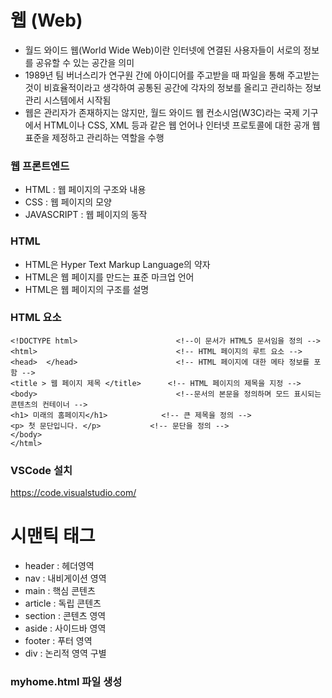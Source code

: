 # 웹 (Web)
* 월드 와이드 웹(World Wide Web)이란 인터넷에 연결된 사용자들이 서로의 정보를 공유할 수 있는 공간을 의미
* 1989년 팀 버너스리가 연구원 간에 아이디어를 주고받을 때 파일을 통해 주고받는 것이 비효율적이라고 생각하여 공통된 공간에 각자의 정보를 올리고 관리하는 정보 관리 시스템에서 시작됨
* 웹은 관리자가 존재하지는 않지만, 월드 와이드 웹 컨소시엄(W3C)라는 국제 기구에서 HTML이나 CSS, XML 등과 같은 웹 언어나 인터넷 프로토콜에 대한 공개 웹 표준을 제정하고 관리하는 역할을 수행

### 웹 프론트엔드 
* HTML : 웹 페이지의 구조와 내용
* CSS  : 웹 페이지의 모양
* JAVASCRIPT : 웹 페이지의 동작

### HTML
* HTML은 Hyper Text Markup Language의 약자
* HTML은 웹 페이지를 만드는 표준 마크업 언어
* HTML은 웹 페이지의 구조를 설명

### HTML 요소

    <!DOCTYPE html>                      <!--이 문서가 HTML5 문서임을 정의 -->
    <html>                               <!-- HTML 페이지의 루트 요소 -->
    <head>  </head>                      <!-- HTML 페이지에 대한 메타 정보를 포함 -->
    <title > 웹 페이지 제목 </title>      <!-- HTML 페이지의 제목을 지정 -->
    <body>                               <!--문서의 본문을 정의하며 모드 표시되는 콘텐츠의 컨테이너 -->
    <h1> 미래의 홈페이지</h1>            <!-- 큰 제목을 정의 -->
    <p> 첫 문단입니다. </p>           <!-- 문단을 정의 -->
    </body>
    </html>

### VSCode 설치
https://code.visualstudio.com/


# 시맨틱 태그
* header : 헤더영역
* nav : 내비게이션 영역
* main : 핵심 콘텐츠
* article : 독립 콘텐츠
* section : 콘텐츠 영역
* aside : 사이드바 영역
* footer : 푸터 영역
* div : 논리적 영역 구별

### myhome.html 파일 생성
<title> 태그 안의 텍스트를 나의 웹 사이트 이름으로 수정

    <!DOCTYPE html>
    <html lang="ko">
    <head>
        <meta charset="UTF-8">
        <meta name="viewport" content="width=device-width, initial-scale=1.0">
        <title>채움공간</title>
        <link rel="stylesheet" href="mystyle.css">
    </head>
    <body>


### 시맨틱 구조에 맞게 <body> 태그 안을 구성


       <body>
            <header>
                <div></div>
                <nav>
                </nav>
            </header>    
            <section id="main"></section>
            <section id="about"></scection>
            <section id="favorite"></section>
            <section id="gallery"></section>
            <section id="contact"></section>
            <footer></footer>
        </body>


### h1~h6​  태그 : 제목
h1은 주로 타이틀 제목으로 쓴다.
h2 h3 h4 h5 h6 순으로 작아지고, 순서대로 써야한다.

### p  태그 : 문단
독립된 문단을 표현할 때 사용한다.

    <h1>제목1</h1>
    <p>첫번째 문단을 구성합니다.</p>
    <p>두번째 문단을 구성합니다.</p>


### br 태그  : 줄바꿈

    <p>원하는 위치에서<br>줄 바꿈을 할 수 있습니다.</p>
    <p>두 번 사용하면<br><br>빈 줄을 만들 수 있습니다.</p>


### hr 태그 :  구분선
구분할 수 있도록 선이 그어진다.

    <h3>제목3</h3>
    <hr>
    <p>hr은 horizontal의 약자입니다.</p>
    <hr>
    <p>종료태그 없이 사용합니다.</p>


### strong , b 태그   : 텍스트 굵게 표시

    
    <p>텍스트를 <strong>강조</strong>할 때 사용</p>
    <p>b는 <b>bold</b>의 약자입니다</p>


### em , i 태그 : 텍스트 기울여 표시
    <p>em은 <em>emphasis</em>의 줄임말</p>
    <p>i는 기울기체를 뜻하는 <i>italic</i>의 줄임말</p>


    







   
    

  
